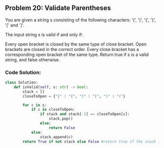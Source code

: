 ## Problem 20: Validate Parentheses
You are given a string s consisting of the following characters: '(', ')', '{', '}', '[' and ']'.

The input string s is valid if and only if:

Every open bracket is closed by the same type of close bracket.
Open brackets are closed in the correct order.
Every close bracket has a corresponding open bracket of the same type.
Return true if s is a valid string, and false otherwise.

### Code Solution:
```python
class Solution:
    def isValid(self, s: str) -> bool:
        stack = []
        closeToOpen = {"}" : "{", "]" : "[", ")" : "("}

        for c in s:
            if c in closeToOpen:
                if stack and stack[-1] == closeToOpen[c]:
                    stack.pop()
                else:
                    return False
            else:
                stack.append(c)
        return True if not stack else False #return true if the stack is empty, else ret false
```
